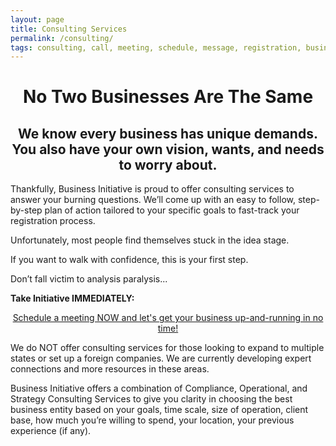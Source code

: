 ```yaml
---
layout: page
title: Consulting Services
permalink: /consulting/
tags: consulting, call, meeting, schedule, message, registration, business, llc, sole-proprietorship, partnership, corporation
---
```


<h1 style="text-align: center;"> 
   No Two Businesses Are The Same 
</h1>

<h2 style="text-align: center;"> 
   We know every business has unique demands. You also have your own vision, wants, and needs to worry about. 
</h2>

Thankfully, Business Initiative is proud to offer consulting services to answer your burning questions. We’ll come up with an easy to follow, step-by-step plan of action tailored to your specific goals to fast-track your registration process. 

Unfortunately, most people find themselves stuck in the idea stage. 

If you want to walk with confidence, this is your first step.

Don’t fall victim to analysis paralysis...

**Take Initiative IMMEDIATELY:** 

<p style="text-align: center;">
<!-- Calendly link widget begin -->
<link href="https://assets.calendly.com/assets/external/widget.css" rel="stylesheet">
<script src="https://assets.calendly.com/assets/external/widget.js" type="text/javascript" async></script>
<a href="" onclick="Calendly.initPopupWidget({url: 'https://calendly.com/businessinitiative/30-minute-consultation-call'});return false;"> Schedule a meeting NOW and let's get your business up-and-running in no time!</a>
<!-- Calendly link widget end -->
</p>

We do NOT offer consulting services for those looking to expand to multiple states or set up a foreign companies. We are currently developing expert connections and more resources in these areas. 

Business Initiative offers a combination of Compliance, Operational, and Strategy Consulting Services to give you clarity in choosing the best business entity based on your goals, time scale, size of operation, client base, how much you’re willing to spend, your location, your previous experience (if any).
